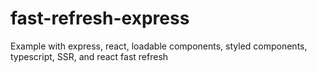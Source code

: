 # fast-refresh-express

Example with express, react, loadable components, styled components, typescript, SSR, and react fast refresh

